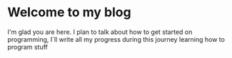 # Welcome to my blog

I'm glad you are here. I plan to talk about how to get started on programming, I´ll write all my progress during this journey 
learning how to program stuff
